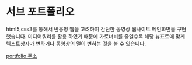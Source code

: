 # 서브 포트폴리오 

html5,css3를 통해서 반응형 웹을 고려하여 간단한 동영상 웹사이트 메인화면을 구현했습니다. 미디어쿼리를 활용 하였기 때문에 가로너비를 줄일수록 해당 뷰표트에 맞게 텍스트상자가 변하거나 동영상의 열이 변하는 것을 볼 수 있습니다.  
  
<a href="https://eloquent-biscotti-6d6799.netlify.app" title="웹사이트로 이동" target="_blank">portfolio 주소</a>
  
  
